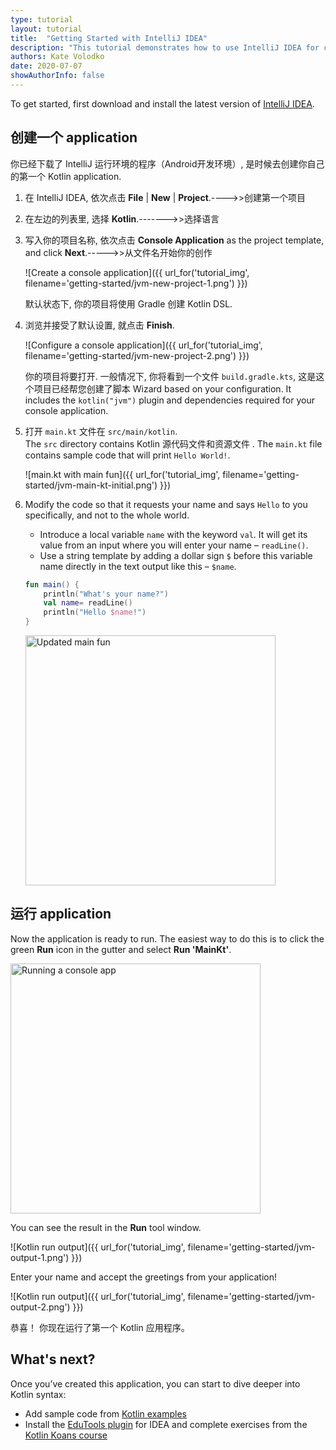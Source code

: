 ```yaml
---
type: tutorial
layout: tutorial
title:  "Getting Started with IntelliJ IDEA"
description: "This tutorial demonstrates how to use IntelliJ IDEA for creating a console application. "
authors: Kate Volodko
date: 2020-07-07
showAuthorInfo: false
---
```


To get started, first download and install the latest version of [IntelliJ IDEA](http://www.jetbrains.com/idea/download/index.html).

## 创建一个 application 

你已经下载了 IntelliJ 运行环境的程序（Android开发环境）, 是时候去创建你自己的第一个 Kotlin application.


1. 在 IntelliJ IDEA, 依次点击 **File** \| **New** \| **Project**.---->>创建第一个项目
2. 在左边的列表里, 选择 **Kotlin**.------->>选择语言
3. 写入你的项目名称, 依次点击 **Console Application** as the project template, and click **Next**.----->>从文件名开始你的创作
   
   ![Create a console application]({{ url_for('tutorial_img', filename='getting-started/jvm-new-project-1.png') }})
   
   默认状态下, 你的项目将使用 Gradle 创建 Kotlin DSL.

3. 浏览并接受了默认设置, 就点击  **Finish**.
  
   ![Configure a console application]({{ url_for('tutorial_img', filename='getting-started/jvm-new-project-2.png') }}) 

   你的项目将要打开. 一般情况下, 你将看到一个文件 `build.gradle.kts`, 这是这个项目已经帮您创建了脚本
   Wizard based on your configuration. It includes the `kotlin("jvm")` plugin and dependencies required for your console application.

3. 打开 `main.kt` 文件在 `src/main/kotlin`.  
   The `src` directory contains Kotlin 源代码文件和资源文件 . The `main.kt` file contains sample code that will print 
   `Hello World!`.

   ![main.kt with main fun]({{ url_for('tutorial_img', filename='getting-started/jvm-main-kt-initial.png') }})

4. Modify the code so that it requests your name and says `Hello` to you specifically, and not to the whole world.  
   
   * Introduce a local variable `name` with the keyword `val`. It will get its value from an input where you will enter your name – `readLine()`.
   * Use a string template by adding a dollar sign `$` before this variable name directly in the text output like this – `$name`.
   
   <div class="sample" markdown="1" theme="idea" mode="kotlin" data-highlight-only>
   
   ```kotlin
   fun main() {
       println("What's your name?")
       val name= readLine()
       println("Hello $name!")
   }
   ```
   
   </div>

   <img class="img-responsive" src="{{ url_for('tutorial_img', filename='getting-started/jvm-main-kt-updated.png') }}" alt="Updated main fun" width="400"/>

## 运行 application

Now the application is ready to run. The easiest way to do this is to click the green __Run__ icon in the gutter and select __Run 'MainKt'__.

<img class="img-responsive" src="{{ url_for('tutorial_img', filename='getting-started/jvm-run-app.png') }}" alt="Running a console app" width="400"/>

You can see the result in the **Run** tool window.

![Kotlin run output]({{ url_for('tutorial_img', filename='getting-started/jvm-output-1.png') }})
   
Enter your name and accept the greetings from your application! 

![Kotlin run output]({{ url_for('tutorial_img', filename='getting-started/jvm-output-2.png') }})

恭喜！ 你现在运行了第一个 Kotlin 应用程序。

## What's next?

Once you’ve created this application, you can start to dive deeper into Kotlin syntax:

*   Add sample code from [Kotlin examples](https://play.kotlinlang.org/byExample/overview) 
*   Install the [EduTools plugin](https://plugins.jetbrains.com/plugin/10081-edutools) for IDEA and complete exercises 
from the [Kotlin Koans course](https://www.jetbrains.com/help/education/learner-start-guide.html?section=Kotlin%20Koans)
